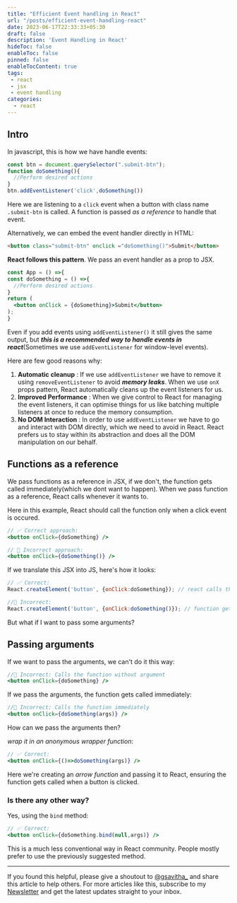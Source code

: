 ```yaml
---
title: "Efficient Event handling in React"
url: "/posts/efficient-event-handling-react"
date: 2023-06-17T22:33:33+05:30
draft: false
description: 'Event Handling in React'
hideToc: false
enableToc: false
pinned: false
enableTocContent: true
tags:
 - react
 - jsx
 - event handling
categories:
  - react
---
```


## Intro

In javascript, this is how we have handle events:

```js
const btn = document.querySelector(".submit-btn");
function doSomething(){
  //Perform desired actions
}
btn.addEventListener('click',doSomething())
```
Here we are listening to a `click` event when a button with class name `.submit-btn` is called. A function is passed *as a reference* to handle that event.

Alternatively, we can embed the event handler directly in HTML:

```html
<button class="submit-btn" onclick ="doSomething()">Submit</button>
```

**React follows this pattern**. We pass an event handler as a prop to JSX.


```jsx
const App = () =>{
const doSomething = () =>{
  //Perform desired actions
}
return (
  <button onClick = {doSomething}>Submit</button>
);
}
```

Even if you add events using `addEventListener()` it still gives the same output, but ***this is a recommended way to handle events in react***(Sometimes we use `addEventListener` for window-level events).

Here are few good reasons why:

1. **Automatic cleanup** : If we use `addEventListener` we have to remove it using `removeEventListener` to avoid ***memory leaks***. When we use `onX` props pattern, React automatically cleans up the event listeners for us.
2. **Improved Performance** : When we give control to React for managing the event listeners, it can optimise things for us like batching multiple listeners at once to reduce the memory consumption.
3. **No DOM Interaction** : In order to use `addEventListener` we have to go and interact with DOM directly, which we need to avoid in React. React prefers us to stay within its abstraction and does all the DOM manipulation on our behalf.

## Functions as a reference

We pass functions as a reference in JSX, if we don't, the function gets called immediately(which we dont want to happen). When we pass function as a reference, React calls whenever it wants to. 

Here in this example, React should call the function only when a click event is occured.

```jsx
// ✅ Correct approach:
<button onClick={doSomething} />

// 🚫 Incorrect approach:
<button onClick={doSomething()} />
```

If we translate this JSX into JS, here's how it looks:

```js
// ✅ Correct:
React.createElement('button', {onClick:doSomething}); // react calls this function

//🚫 Incorrect:
React.createElement('button', {onClick:doSomething()}); // function gets called immediately
```

But what if I want to pass some arguments?

## Passing arguments

If we want to pass the arguments, we can't do it this way:

```jsx
//🚫 Incorrect: Calls the function without argument
<button onClick={doSomething} />
```

If we pass the arguments, the function gets called immediately:

```jsx
//🚫 Incorrect: Calls the function immediately
<button onClick={doSomething(args)} />
```

How can we pass the arguments then?

*wrap it in an anonymous wrapper function*:

```jsx
// ✅ Correct:
<button onClick={()=>doSomething(args)} />
```

Here we're creating an *arrow function* and passing it to React, ensuring the function gets called when a button is clicked.

### Is there any other way?

Yes, using  the `bind` method:

```jsx
// ✅ Correct:
<button onClick={doSomething.bind(null,args)} />
```

This is a much less conventional way in React community. People mostly prefer to use the previously suggested method.

---

If you found this helpful, please give a shoutout to [@gsavitha_](https://twitter.com/gsavitha_) and share this article to help others. For more articles like this, subscribe to my [Newsletter](https://www.getrevue.co/profile/gsavitha) and get the latest updates straight to your inbox.


